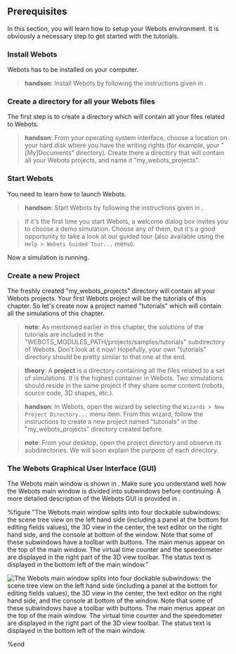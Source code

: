 ## Prerequisites

In this section, you will learn how to setup your Webots environment. It is
obviously a necessary step to get started with the tutorials.

### Install Webots

Webots has to be installed on your computer.

> **handson**: Install Webots by following the instructions given in .

### Create a directory for all your Webots files

The first step is to create a directory which will contain all your files
related to Webots.

> **handson**: From your operating system interface, choose a location on your hard disk where
you have the writing rights (for example, your "[My]Documents" directory).
Create there a directory that will contain all your Webots projects, and name it
"my\_webots\_projects".

### Start Webots

You need to learn how to launch Webots.

> **handson**: Start Webots by following the instructions given in .

> If it's the first time you start Webots, a welcome dialog box invites you to
choose a demo simulation. Choose any of them, but it's a good opportunity to
take a look at our guided tour (also available using the `Help > Webots Guided
Tour...` menu).

Now a simulation is running.

### Create a new Project

The freshly created "my\_webots\_projects" directory will contain all your
Webots projects. Your first Webots project will be the tutorials of this
chapter. So let's create now a project named "tutorials" which will contain all
the simulations of this chapter.

> **note**: As mentioned earlier in this chapter, the solutions of the tutorials are
included in the "WEBOTS\_MODULES\_PATH/projects/samples/tutorials" subdirectory
of Webots. Don't look at it now! Hopefully, your own "tutorials" directory
should be pretty similar to that one at the end.

<!-- -->

> **theory**: A **project** is a directory containing all the files related to a set of
simulations. It is the highest container in Webots. Two simulations should
reside in the same project if they share some content (robots, source code, 3D
shapes, etc.).

<!-- -->

> **handson**: In Webots, open the wizard by selecting the `Wizards > New Project Directory...`
menu item. From this wizard, follow the instructions to create a new project
named "tutorials" in the "my\_webots\_projects" directory created before.

<!-- -->

> **note**: From your desktop, open the project directory and observe its subdirectories. We
will soon explain the purpose of each directory.

### The Webots Graphical User Interface (GUI)

The Webots main window is shown in . Make sure you understand well how the
Webots main window is divided into subwindows before continuing. A more detailed
description of the Webots GUI is provided in .

%figure "The Webots main window splits into four dockable subwindows: the scene tree view on the left hand side (including a panel at the bottom for editing fields values), the 3D view in the center, the text editor on the right hand side, and the console at bottom of the window. Note that some of these subwindows have a toolbar with buttons. The main menus appear on the top of the main window. The virtual time counter and the speedometer are displayed in the right part of the 3D view toolbar. The status text is displayed in the bottom left of the main window."

![The Webots main window splits into four dockable subwindows: the scene tree view on the left hand side (including a panel at the bottom for editing fields values), the 3D view in the center, the text editor on the right hand side, and the console at bottom of the window. Note that some of these subwindows have a toolbar with buttons. The main menus appear on the top of the main window. The virtual time counter and the speedometer are displayed in the right part of the 3D view toolbar. The status text is displayed in the bottom left of the main window.](png/tutorial_gui.png)

%end

